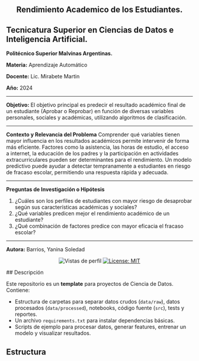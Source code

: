<div align="center">
  <h2 align="center">
   Rendimiento Academico de los Estudiantes.  
    
  </h2>
</div>


## Tecnicatura Superior en Ciencias de Datos e Inteligencia Artificial.

**Politécnico Superior Malvinas Argentinas.**

**Materia:** Aprendizaje Automático

**Docente:** Lic. Mirabete Martin

**Año:** 2024

*****************************************************************************
**Objetivo:**
El objetivo principal es predecir el resultado académico final de un estudiante (Aprobar o Reprobar) en función de diversas variables personales, sociales y académicas, utilizando algoritmos de clasificación.
******************************************************************************
**Contexto y Relevancia del Problema**
Comprender qué variables tienen mayor influencia en los resultados académicos permite intervenir de forma más eficiente. Factores como la asistencia, las horas de estudio, el acceso a internet, la educación de los padres y la participación en actividades extracurriculares pueden ser determinantes para el rendimiento. Un modelo predictivo puede ayudar a detectar tempranamente a estudiantes en riesgo de fracaso escolar, permitiendo una respuesta rápida y adecuada.

*****************************************************************************
**Preguntas de Investigación o Hipótesis**
1. ¿Cuáles son los perfiles de estudiantes con mayor riesgo de desaprobar según sus características académicas y sociales?
2. ¿Qué variables predicen mejor el rendimiento académico de un estudiante?
3. ¿Qué combinación de factores predice con mayor eficacia el fracaso escolar?

*****************************************************************************
**Autora:** Barrios, Yanina Soledad



<p align="center">
  <img src="https://komarev.com/ghpvc/?username=edfedo" alt="Vistas de perfil" />
  <a href="https://opensource.org/licenses/MIT">
    <img src="https://img.shields.io/badge/License-MIT-yellow.svg" alt="License: MIT" />
  </a>
</p>
## Descripción

Este repositorio es un **template** para proyectos de Ciencia de Datos. Contiene:

- Estructura de carpetas para separar datos crudos (`data/raw`), datos procesados (`data/processed`), notebooks, código fuente (`src`), tests y reportes.  
- Un archivo `requirements.txt` para instalar dependencias básicas.  
- Scripts de ejemplo para procesar datos, generar features, entrenar un modelo y visualizar resultados.

## Estructura

